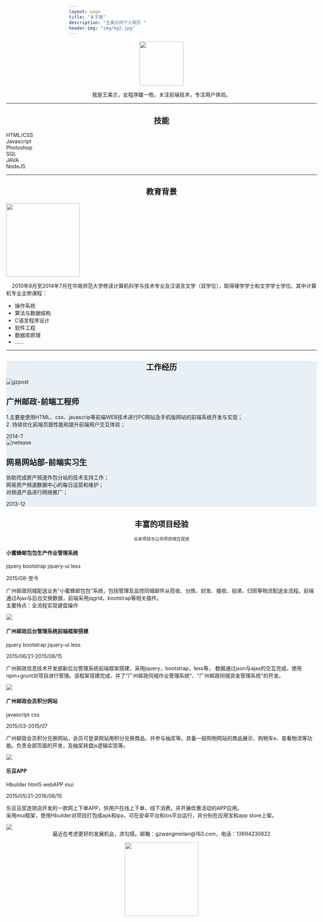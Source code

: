 ```yaml
---
layout: page
title: "关于我"
description: "王美兰的个人简历 "
header-img: "img/bg2.jpg"
---
```


<div style='margin:0 -34%' class='row'> 
<center>
    <p><img style='width:120px' src="http://ceqef.img47.wal8.com/img47/538205_20160303162908/145724830383.png" align="center"></p>
    <span>我是王美兰，女程序媛一枚，关注前端技术，专注用户体验。</span>
</center>  
<hr>
 <div class='col-lg-8 col-lg-offset-2 col-md-10 col-md-offset-1'>
 	<center><h2>技能</h2></center> 
        <div class="progress">
            <div class="progress-bar" role="progressbar" aria-valuenow="80" aria-valuemin="0" aria-valuemax="100" style="width: 70%;">
                HTML/CSS
            </div>
        </div>
        <div class="progress">
            <div class="progress-bar progress-bar-success" role="progressbar" aria-valuenow="2" aria-valuemin="0" aria-valuemax="100"  style="width: 60%;">
                Javascript
            </div>
        </div> 
        <div class="progress">
            <div class="progress-bar progress-bar-warning" role="progressbar" aria-valuenow="80" aria-valuemin="0" aria-valuemax="100" style="width: 50%">
                Photoshop
            </div>
        </div>
           <div class="progress">
            <div class="progress-bar progress-bar-danger" role="progressbar" aria-valuenow="60" aria-valuemin="0" aria-valuemax="100" style="width: 40%">
                 SQL
            </div>
        </div>
         <div class="progress">
            <div class="progress-bar " role="progressbar" aria-valuenow="80" aria-valuemin="0" aria-valuemax="100" style="width: 30%">
                JAVA
            </div>
        </div>
          <div class="progress">
            <div class="progress-bar progress-bar-success" role="progressbar" aria-valuenow="80" aria-valuemin="0" aria-valuemax="100" style="width: 20%">
                NodeJS
            </div>
        </div> 
 </div>
 <hr>
 <div class='col-lg-8 col-lg-offset-2 col-md-10 col-md-offset-1 clearfix'>
 	<center><h2>教育背景</h2></center> 
 	<div class='picText'>
 	<div class='pic'>
 		<img src='http://ceqef.img47.wal8.com/img47/538205_20160303162908/1457252591.png'  style='width:200px'>
 	</div>
 	<div class='pull-right text'>
 		<p class='no-margin'>&nbsp;&nbsp;&nbsp;&nbsp;2010年9月至2014年7月在华南师范大学修读计算机科学与技术专业及汉语言文学（双学位），取得理学学士和文学学士学位。其中计算机专业主修课程： 
        </p>
        <ul>
         <li>操作系统</li>
         <li>算法与数据结构</li>
         <li>C语言程序设计</li>
         <li>软件工程</li>
         <li>数据库原理</li>
         <li>......</li>
         </ul>
 	</div>
 </div>
 </div>
 <hr>
<div class='col-lg-12 col-md-12' style='background-color:#e9f0f5'>
	<div class='col-lg-10 col-lg-offset-1'>
	<center><h2>工作经历</h2></center> 
	<section id="cd-timeline" class="cd-container">
	<div class="cd-timeline-block">
		<div class="cd-timeline-img cd-picture">
			<img src="../img/logo_gzpost.png" alt="gzpost">
		</div> 
		<div class="cd-timeline-content">
			<h2>广州邮政-前端工程师</h2>
			<p>   1.主要是使用HTML、css、javascrip等前端WEB技术进行PC网站及手机版网站的前端系统开发与实现；<br/>
                  2. 持续优化前端页面性能和提升前端用户交互体验；  
             </p> 
			<span class="cd-date">2014-7</span>
		</div>
	</div>
	<div class="cd-timeline-block">
		<div class="cd-timeline-img cd-movie">
			<img src="../img/logo_netease.png" alt="netease">
		</div> 
		<div class="cd-timeline-content">
			<h2>网易网站部-前端实习生</h2>
			<p> 协助完成房产频道外包分站的技术支持工作； <br/>      网易房产频道数据中心的每日运营和维护；<br/>
				对频道产品进行网络推广；</p> 
			<span class="cd-date">2013-12</span>
		</div>
	</div> 
</section>
	
</div>
</div>
<div class='col-lg-10 col-lg-offset-1 col-md-11 col-md-offset-1'>
	<center><h2>丰富的项目经验</h2><small>业余项目与公司项目相互促进</small></center>
	<div class='projectBox'>
		 <div class='proIntro'>
		 	<div class='proTitle'>
		 		<h4>小蜜蜂邮包包生产作业管理系统</h4>
		 	<p>
		 		<span class="label label-default">jquery</span>
				<span class="label label-primary">bootstrap</span>
				<span class="label label-success">jquery-ui</span>
				<span class="label label-info">less</span> 
		 	</p>
		   </div>
		 	<span class='proTime'>2015/08-至今</span>
		 	<p>广州邮政同城配送业务“小蜜蜂邮包包”系统，包括管理及监控同城邮件从揽收、分拣、封发、接收、投递、归班等物流配送全流程。前端通过Ajax与后台交换数据，前端采用jqgrid，bootstrap等相关插件。
		 	<br/>主要特点：全流程实现键盘操作</p>
		 </div>
		 <div class='proImg'>
		 	<img src='http://ceqef.img47.wal8.com/img47/538205_20160303162908/145749025399.png' >
		 </div>
    </div>
    <div class='projectBox'>
		 <div class='proIntro'>
		 	<div class='proTitle'>
		 		<h4>广州邮政后台管理系统前端框架搭建</h4>
		 	<p>
		 		<span class="label label-default">jquery</span>
				<span class="label label-primary">bootstrap</span>
				<span class="label label-success">jquery-ui</span>
				<span class="label label-info">less</span> 
		 	</p>
		   </div>
		 	<span class='proTime'>2015/06/21-2015/08/15</span>
		 	<p> 广州邮政信息技术开发部新后台管理系统前端框架搭建，采用jquery，bootstrap，less等， 数据通过json与ajax的交互完成，使用npm+grunt对项目进行管理。该框架搭建完成，并了“广州邮政同城作业管理系统”、"广州邮政同城资金管理系统"的开发。  </p>
		 </div>
		 <div class='proImg'>
		 	<img src='http://ceqef.img47.wal8.com/img47/538205_20160303162908/14574303226.png' >
		 </div>
    </div>
    <div class='projectBox'>
		 <div class='proIntro'>
		 	<div class='proTitle'>
		 		<h4>广州邮政会员积分网站</h4>
		 	<p>
		 		<span class="label label-default">javascript</span>
				<span class="label label-primary">css</span>
		 	</p>
		   </div>
		 	<span class='proTime'>2015/03-2015/07</span>
		 	<p> 广州邮政会员积分兑换网站，会员可登录网站用积分兑换商品，并参与抽奖等。具备一般购物网站的商品展示、购物车e、查看物流等功能。负责全部页面的开发，及抽奖转盘js逻辑实现等。</p>
		 </div>
		 <div class='proImg'>
		 	<img src='http://ceqef.img47.wal8.com/img47/538205_20160303162908/145749027198.png' >
		 </div>
    </div>
     <div class='projectBox'>
		 <div class='proIntro'>
		 	<div class='proTitle'>
		 		<h4>乐豆APP</h4>
		 	<p>
		 		<span class="label label-default">Hbuilder</span>
				<span class="label label-primary">html5</span>
				<span class="label label-success">webAPP</span>
				<span class="label label-info">mui</span> 
		 	</p>
		   </div>
		 	<span class='proTime'>2015/05/21-2016/08/15</span>
		 	<p>乐豆豆浆连锁店开发的一款网上下单APP，供用户在线上下单，线下消费。并开展优惠活动的APP应用。<br>
		 	 采用mui框架，使用Hbuilder对项目打包成apk和ipa，可在安卓平台和ios平台运行，并分别在应用宝和app store上架。
		 	</p>
		 </div>
		 <div class='proImg'>
		 	<img src='http://ceqef.img47.wal8.com/img47/538205_20160303162908/145749923806.png' >
		 </div>
    </div>
</div>
<center class='col-lg-12 col-md-12'> 
	 最近在考虑更好的发展机会，求勾搭。邮箱：gzwangmeilan@163.com，电话：13694230622
    <p><img style='width:200px' src="http://ceqef.img47.wal8.com/img47/538205_20160303162908/145699415256.png" align="center"></p>
</center>



</div>


